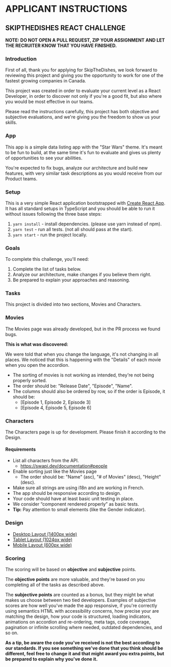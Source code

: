 # APPLICANT INSTRUCTIONS

## SKIPTHEDISHES REACT CHALLENGE

**NOTE: DO NOT OPEN A PULL REQUEST, ZIP YOUR ASSIGNMENT AND LET THE RECRUITER KNOW THAT YOU HAVE FINISHED.**

### Introduction

First of all, thank you for applying for SkipTheDishes, we look forward to reviewing this project and giving you the opportunity to work for one of the fastest growing companies in Canada.

This project was created in order to evaluate your current level as a React Developer, in order to discover not only if you're a good fit, but also where you would be most effective in our teams.

Please read the instructions carefully, this project has both objective and subjective evaluations, and we're giving you the freedom to show us your skills.

### App

This app is a simple data listing app with the "Star Wars" theme. It's meant to be fun to build, at the same time it's fun to evaluate and gives us plenty of opportunities to see your abilities.

You're expected to fix bugs, analyze our architecture and build new features, with very similar task descriptions as you would receive from our Product teams.

### Setup

This is a very simple React application bootstrapped with [Create React App](https://github.com/facebook/create-react-app). It has all standard setups in TypeScript and you should be able to run it without issues following the three base steps:

1. `yarn install` - install dependencies. (please use yarn instead of npm).
2. `yarn test` - run all tests. (not all should pass at the start).
3. `yarn start` - run the project locally.

### Goals

To complete this challenge, you'll need:

1. Complete the list of tasks below.
2. Analyze our architecture, make changes if you believe them right.
3. Be prepared to explain your approaches and reasoning.

### Tasks

This project is divided into two sections, Movies and Characters.

### Movies

The Movies page was already developed, but in the PR process we found bugs.

**This is what was discovered:**

We were told that when you change the language, it's not changing in all places. We noticed that this is happening with the "Details" of each movie when you open the accordion.

- The sorting of movies is not working as intended, they're not being properly sorted.
- The order should be: "Release Date", "Episode", "Name".
- The columns should also be ordered by row, so if the order is Episode, it should be:
  - [Episode 1, Episode 2, Episode 3]
  - [Episode 4, Episode 5, Episode 6]

### Characters

The Characters page is up for development. Please finish it according to the Design.

#### Requirements

- List all characters from the API.
  - https://swapi.dev/documentation#people
- Enable sorting just like the Movies page
  - The order should be: "Name" (asc), "# of Movies" (desc), "Height" (desc).
- Make sure all strings are using i18n and are working in French.
- The app should be responsive according to design.
- Your code should have at least basic unit testing in place.
- We consider “component rendered properly” as basic tests.
- **Tip:** Pay attention to small elements (like the Gender indicator).

### Design

- [Desktop Layout (1400px wide)](https://static.skipthedishes.com/devskiller/characters_desktop.png)
- [Tablet Layout (1024px wide)](https://static.skipthedishes.com/devskiller/characters_tablet.png)
- [Mobile Layout (600px wide)](https://static.skipthedishes.com/devskiller/characters_mobile.png)

### Scoring

The scoring will be based on **objective** and **subjective** points.

The **objective points** are more valuable, and they're based on you completing all of the tasks as described above.

The **subjective points** are counted as a bonus, but they might be what makes us choose between two tied developers. Examples of subjective scores are how well you've made the app responsive, if you're correctly using semantics HTML with accessibility concerns, how precise your are matching the design, how your code is structured, loading indicators, animations on accordion and re-ordering, meta tags, code coverage, pagination or infinite scrolling where needed, outdated dependencies, and so on.

**As a tip, be aware the code you've received is not the best according to our standards. If you see something we've done that you think should be different, feel free to change it and that might award you extra points, but be prepared to explain why you've done it.**
